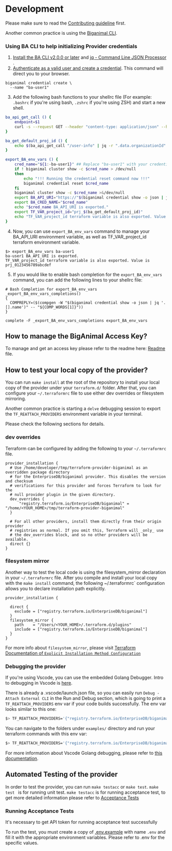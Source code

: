 # Development

Please make sure to read the [Contributing guideline](./CONTRIBUTING.md) first.

Another common practice is using the [Biganimal CLI](https://cli.biganimal.com/).

### Using BA CLI to help initializing Provider credentials

1. [Install the BA CLI v2.0.0 or later](https://www.enterprisedb.com/docs/biganimal/latest/reference/cli/#installing-the-cli) and [jq - Command Line JSON Processor ](https://stedolan.github.io/jq/).
1. [Authenticate as a valid user and create a credential](https://www.enterprisedb.com/docs/biganimal/latest/reference/cli/#installing-the-cli). This command will direct you to your browser.
```shell
biganimal credential create \
  --name "ba-user1"
```
3. Add the following bash functions to your shellrc file (For example: `.bashrc` if you're using bash, `.zshrc` if you're using ZSH) and start a new shell.
```bash
ba_api_get_call () {
	endpoint=$1
	curl -s --request GET --header "content-type: application/json" --header "authorization: Bearer $BA_BEARER_TOKEN" --url "$BA_API_URI$endpoint"
}

ba_get_default_proj_id () {
	echo $(ba_api_get_call "/user-info" | jq -r ".data.organizationId" | cut -d"_" -f2)
}

export_BA_env_vars () {
	cred_name="${1:-ba-user1}" ## Replace "ba-user1" with your credential name, if you're using something different
	if ! biganimal cluster show -c $cred_name > /dev/null
	then
		echo "!!! Running the credential reset command now !!!"
		biganimal credential reset $cred_name
	fi
	biganimal cluster show -c $cred_name >&/dev/null
	export BA_API_URI="https://"$(biganimal credential show -o json | jq -r --arg CREDNAME "$cred_name" '.[]|select(.name==$CREDNAME).address')/api/v3
	export BA_CRED_NAME="$cred_name"
	echo "$cred_name BA_API_URI is exported."
	export TF_VAR_project_id="prj_$(ba_get_default_proj_id)"
	echo "TF_VAR_project_id terraform variable is also exported. Value is $TF_VAR_project_id"
}
```
4. Now, you can use `export_BA_env_vars` command to manage your BA_API_URI environment variable, as well as TF_VAR_project_id terraform environment variable.
```console
$> export_BA_env_vars ba-user1
ba-user1 BA_API_URI is exported.
TF_VAR_project_id terraform variable is also exported. Value is prj_0123456789abcdef
```
5. If you would like to enable bash completion for the `export_BA_env_vars` command, you can add the following lines to your shellrc file:
```
# Bash Completion for export_BA_env_vars
_export_BA_env_vars_completions()
{
  COMPREPLY=($(compgen -W "$(biganimal credential show -o json | jq '.[].name')" -- "${COMP_WORDS[1]}"))
}

complete -F _export_BA_env_vars_completions export_BA_env_vars
```
## How to manage the BigAnimal Access Key?

To manage and get an access key please refer to the readme here: [Readme](./README.md#using-the-provider) file.

## How to test your local copy of the provider?

You can run `make install` at the root of the repository to install your local copy of the provider under your `terraform.d/` folder. After that, you can configure your `~/.terraformrc` file to use either dev overrides or filesystem mirroring.

Another common practice is starting a `delve` debugging session to export the  `TF_REATTACH_PROVIDERS` environment variable in your terminal.

Please check the following sections for details.


### dev overrides

Terraform can be configured by adding the following to your `~/.terraformrc` file.

```
provider_installation {
  # Use /home/developer/tmp/terraform-provider-biganimal as an overridden package directory
  # for the EnterpriseDB/biganimal provider. This disables the version and checksum
  # verifications for this provider and forces Terraform to look for the
  # null provider plugin in the given directory.
  dev_overrides {
      "registry.terraform.io/EnterpriseDB/biganimal" = "/home/<YOUR_HOME>/tmp/terraform-provider-biganimal"
  }

  # For all other providers, install them directly from their origin provider
  # registries as normal. If you omit this, Terraform will _only_ use
  # the dev_overrides block, and so no other providers will be available.
  direct {}
}
```


### filesystem mirror

Another way to test the local code is using the filesystem_mirror declaration in your `~/.terraformrc` file.
After you compile and install your local copy with the `make install` command, the following ~/.terraformrc`
configuration allows you to declare installation path explicitly.

```
provider_installation {

  direct {
    exclude = ["registry.terraform.io/EnterpriseDB/biganimal"]
  }
  filesystem_mirror {
    path    = "/Users/<YOUR_HOME>/.terraform.d/plugins"
    include = ["registry.terraform.io/EnterpriseDB/biganimal"]
  }
}
```

For more info about `filesystem_mirror`, please
visit [Terraform Documentation of `Explicit Installation Method Configuration`](https://developer.hashicorp.com/terraform/cli/config/config-file#explicit-installation-method-configuration)


### Debugging the provider

If you're using Vscode, you can use the embedded Golang Debugger. Intro to debugging in Vscode
is [here](https://code.visualstudio.com/docs/editor/debugging).

There is already a .vscode/launch.json file, so you can easily run `Debug - Attach External CLI` in the Run and Debug
section, which is going to print a `TF_REATTACH_PROVIDERS` env var if your code builds successfully. The env var looks
similar to this one:

```bash
$> TF_REATTACH_PROVIDERS='{"registry.terraform.io/EnterpriseDB/biganimal":{"Protocol":"grpc","ProtocolVersion":5,"Pid":14123,"Test":true,"Addr":{"Network":"unix","String":"/var/folders/99/kt3b7rgn7wbcc55jt9zv_rch0000gn/T/plugin608643082"}}}'
```

You can navigate to the folders under `examples/` directory and run your terraform commands with this env var:

```bash
$> TF_REATTACH_PROVIDERS='{"registry.terraform.io/EnterpriseDB/biganimal":{"Protocol":"grpc","ProtocolVersion":5,"Pid":14123,"Test":true,"Addr":{"Network":"unix","String":"/var/folders/99/kt3b7rgn7wbcc55jt9zv_rch0000gn/T/plugin608643082"}}}' terraform plan
```

For more information about Vscode Golang debugging, please refer
to [this documentation](https://github.com/golang/vscode-go/blob/master/docs/debugging.md).

## Automated Testing of the provider

In order to test the provider, you can run `make testacc` or `make test`. `make test ` is for running unit
test. `make testacc` is for running acceptance test, to get more detailed information please refer
to [Acceptance Tests](https://developer.hashicorp.com/terraform/plugin/sdkv2/testing/acceptance-tests)

### Running Acceptance Tests

It's necessary to get API token for running acceptance test successfully

To run the test, you must create a copy of [.env.example](.env.example) with name `.env` and fill it with the appropriate environment variables.  Please refer
to .env for the specific values.
